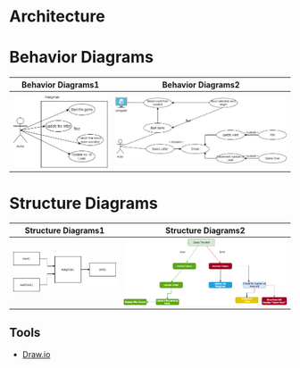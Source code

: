 # Architecture

# Behavior Diagrams

|Behavior Diagrams1|Behavior Diagrams2|
|:--:|:--:|
|![Behavior Diagrams1](img/BehaviorDiagrams1.png)|![Behavior Diagrams2](img/BehaviorDiagrams2.png)|

# Structure Diagrams

|Structure Diagrams1|Structure Diagrams2|
|:--:|:--:|
|![Structure Diagrams1](img/structureDiagrams1.png)|![Structure Diagrams2](img/structureDiagrams2.png)|





## Tools 
* [Draw.io](https://app.diagrams.net/)
